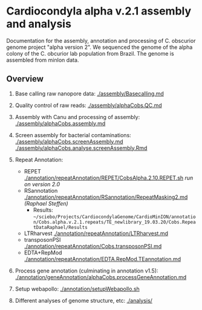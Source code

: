 # Cardiocondyla alpha v.2.1 assembly and analysis

Documentation for the assembly, annotation and processing of C. obscurior genome project "alpha version 2". We sequenced the genome of the alpha colony of the C. obcurior lab population from Brazil. The genome is assembled from minIon data.

## Overview

1. Base calling raw nanopore data:
[./assembly/Basecalling.md](./assembly/Basecalling.md)
2. Quality control of raw reads:
[./assembly/alphaCobs.QC.md](./assembly/alphaCobs.QC.md)
3. Assembly with Canu and processing of assembly:
[./assembly/alphaCobs.assembly.md](./assembly/alphaCobs.assembly.md)
4. Screen assembly for bacterial contaminations:
[./assembly/alphaCobs.screenAssembly.md](./assembly/alphaCobs.screenAssembly.md)
[./assembly/alphaCobs.analyse.screenAssembly.Rmd](./assembly/alphaCobs.analyse.screenAssembly.Rmd)
5. Repeat Annotation:
   - REPET [./annotation/repeatAnnotation/REPET/CobsAlpha.2.10.REPET.sh](./annotation/repeatAnnotation/REPET/CobsAlpha.2.10.REPET.sh) *run on version 2.0*
   - RSannotation [./annotation/repeatAnnotation/RSannotation/RepeatMasking2.md](./annotation/repeatAnnotation/RSannotation/RepeatMasking2.md) *(Raphael Steffen)*
     - Results: ```~/sciebo/Projects/CardiocondylaGenome/CardioMinION/annotation/Cobs.alpha.v.2.1.repeats/TE_newlibrary_19.03.20/Cobs.RepeatDataRaphael/Results```
   - LTRharvest [./annotation/repeatAnnotation/LTRharvest.md](./annotation/repeatAnnotation/LTRharvest.md)
   - transposonPSI [./annotation/repeatAnnotation/Cobs.transposonPSI.md](./annotation/repeatAnnotation/Cobs.transposonPSI.md)
   - EDTA+RepMod [./annotation/repeatAnnotation/EDTA.RepMod.TEannotation.md](./annotation/repeatAnnotation/EDTA.RepMod.TEannotation.md)


6. Process gene annotation (culminating in annotation v1.5):
[./annotation/geneAnnotation/alphaCobs.processGeneAnnotation.md](./annotation/geneAnnotation/alphaCobs.processGeneAnnotation.md)

7. Setup webapollo:
[./annotation/setupWebapollo.sh](./annotation/setupWebapollo.sh)

8. Different analyses of genome structure, etc:
[./analysis/](./analysis/)
